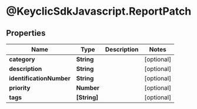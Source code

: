 # @KeyclicSdkJavascript.ReportPatch

## Properties
Name | Type | Description | Notes
------------ | ------------- | ------------- | -------------
**category** | **String** |  | [optional] 
**description** | **String** |  | [optional] 
**identificationNumber** | **String** |  | [optional] 
**priority** | **Number** |  | [optional] 
**tags** | **[String]** |  | [optional] 


